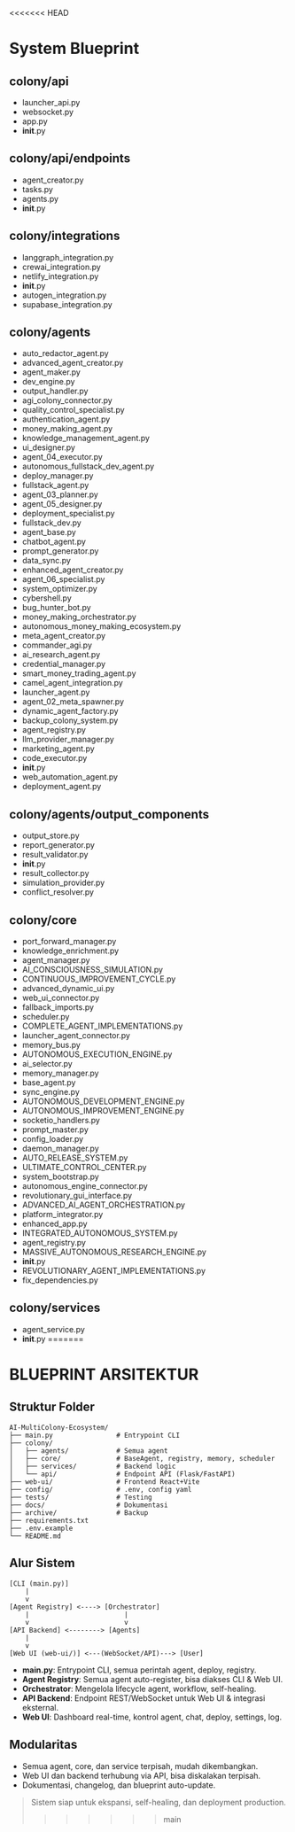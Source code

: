 <<<<<<< HEAD
# System Blueprint

## colony/api
- launcher_api.py
- websocket.py
- app.py
- __init__.py
## colony/api/endpoints
- agent_creator.py
- tasks.py
- agents.py
- __init__.py
## colony/integrations
- langgraph_integration.py
- crewai_integration.py
- netlify_integration.py
- __init__.py
- autogen_integration.py
- supabase_integration.py
## colony/agents
- auto_redactor_agent.py
- advanced_agent_creator.py
- agent_maker.py
- dev_engine.py
- output_handler.py
- agi_colony_connector.py
- quality_control_specialist.py
- authentication_agent.py
- money_making_agent.py
- knowledge_management_agent.py
- ui_designer.py
- agent_04_executor.py
- autonomous_fullstack_dev_agent.py
- deploy_manager.py
- fullstack_agent.py
- agent_03_planner.py
- agent_05_designer.py
- deployment_specialist.py
- fullstack_dev.py
- agent_base.py
- chatbot_agent.py
- prompt_generator.py
- data_sync.py
- enhanced_agent_creator.py
- agent_06_specialist.py
- system_optimizer.py
- cybershell.py
- bug_hunter_bot.py
- money_making_orchestrator.py
- autonomous_money_making_ecosystem.py
- meta_agent_creator.py
- commander_agi.py
- ai_research_agent.py
- credential_manager.py
- smart_money_trading_agent.py
- camel_agent_integration.py
- launcher_agent.py
- agent_02_meta_spawner.py
- dynamic_agent_factory.py
- backup_colony_system.py
- agent_registry.py
- llm_provider_manager.py
- marketing_agent.py
- code_executor.py
- __init__.py
- web_automation_agent.py
- deployment_agent.py
## colony/agents/output_components
- output_store.py
- report_generator.py
- result_validator.py
- __init__.py
- result_collector.py
- simulation_provider.py
- conflict_resolver.py
## colony/core
- port_forward_manager.py
- knowledge_enrichment.py
- agent_manager.py
- AI_CONSCIOUSNESS_SIMULATION.py
- CONTINUOUS_IMPROVEMENT_CYCLE.py
- advanced_dynamic_ui.py
- web_ui_connector.py
- fallback_imports.py
- scheduler.py
- COMPLETE_AGENT_IMPLEMENTATIONS.py
- launcher_agent_connector.py
- memory_bus.py
- AUTONOMOUS_EXECUTION_ENGINE.py
- ai_selector.py
- memory_manager.py
- base_agent.py
- sync_engine.py
- AUTONOMOUS_DEVELOPMENT_ENGINE.py
- AUTONOMOUS_IMPROVEMENT_ENGINE.py
- socketio_handlers.py
- prompt_master.py
- config_loader.py
- daemon_manager.py
- AUTO_RELEASE_SYSTEM.py
- ULTIMATE_CONTROL_CENTER.py
- system_bootstrap.py
- autonomous_engine_connector.py
- revolutionary_gui_interface.py
- ADVANCED_AI_AGENT_ORCHESTRATION.py
- platform_integrator.py
- enhanced_app.py
- INTEGRATED_AUTONOMOUS_SYSTEM.py
- agent_registry.py
- MASSIVE_AUTONOMOUS_RESEARCH_ENGINE.py
- __init__.py
- REVOLUTIONARY_AGENT_IMPLEMENTATIONS.py
- fix_dependencies.py
## colony/services
- agent_service.py
- __init__.py
=======
# BLUEPRINT ARSITEKTUR

## Struktur Folder

```
AI-MultiColony-Ecosystem/
├── main.py                # Entrypoint CLI
├── colony/
│   ├── agents/            # Semua agent
│   ├── core/              # BaseAgent, registry, memory, scheduler
│   ├── services/          # Backend logic
│   └── api/               # Endpoint API (Flask/FastAPI)
├── web-ui/                # Frontend React+Vite
├── config/                # .env, config yaml
├── tests/                 # Testing
├── docs/                  # Dokumentasi
├── archive/               # Backup
├── requirements.txt
├── .env.example
└── README.md
```

## Alur Sistem

```
[CLI (main.py)]
    |
    v
[Agent Registry] <----> [Orchestrator]
    |                        |
    v                        v
[API Backend] <--------> [Agents]
    |
    v
[Web UI (web-ui/)] <---(WebSocket/API)---> [User]
```

- **main.py**: Entrypoint CLI, semua perintah agent, deploy, registry.
- **Agent Registry**: Semua agent auto-register, bisa diakses CLI & Web UI.
- **Orchestrator**: Mengelola lifecycle agent, workflow, self-healing.
- **API Backend**: Endpoint REST/WebSocket untuk Web UI & integrasi eksternal.
- **Web UI**: Dashboard real-time, kontrol agent, chat, deploy, settings, log.

## Modularitas
- Semua agent, core, dan service terpisah, mudah dikembangkan.
- Web UI dan backend terhubung via API, bisa diskalakan terpisah.
- Dokumentasi, changelog, dan blueprint auto-update.

> Sistem siap untuk ekspansi, self-healing, dan deployment production.
>>>>>>> main
